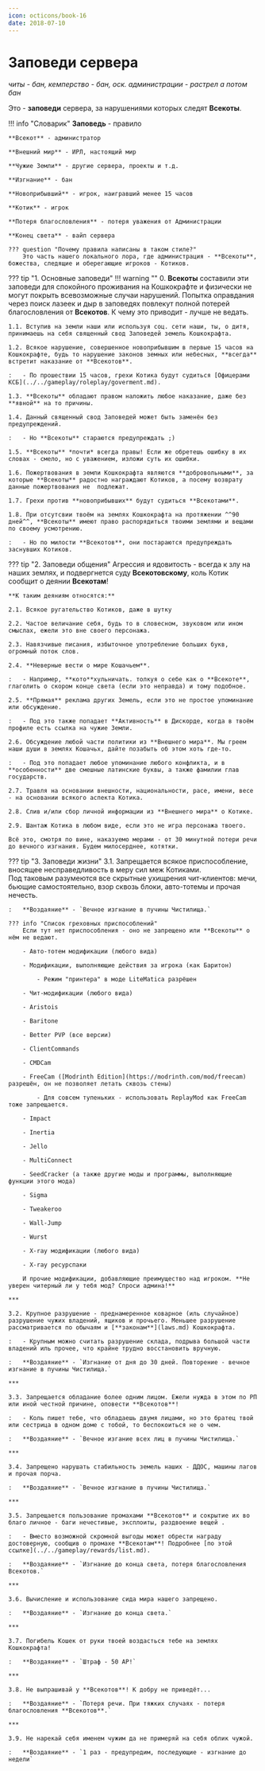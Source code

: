 ```yaml
---
icon: octicons/book-16
date: 2018-07-10
---
```


# Заповеди сервера
*читы - бан, кемперство - бан, оск. администрации - растрел а потом бан*

Это - **заповеди** сервера, за нарушениями которых следят **Всекоты**.

!!! info "Словарик"
    **Заповедь** - правило

    **Всекот** - администратор

    **Внешний мир** - ИРЛ, настоящий мир

    **Чужие Земли** - другие сервера, проекты и т.д.

    **Изгнание** - бан

    **Новоприбывший** - игрок, наигравший менее 15 часов

    **Котик** - игрок

    **Потеря благословления** - потеря уважения от Администрации

    **Конец света** - вайп сервера

    ??? question "Почему правила написаны в таком стиле?"
        Это часть нашего локального лора, где администрация - **Всекоты**, божества, следящие и оберегающие игроков - Котиков.

??? tip "1. Основные заповеди"
    !!! warning ""
        0\. **Всекоты** составили эти заповеди для спокойного проживания на Кошкокрафте и физически не могут покрыть всевозможные случаи нарушений. Попытка оправдания через поиск лазеек и дыр в заповедях повлекут полной потерей благословления от **Всекотов**. К чему это приводит - лучше не ведать.

    1.1. Вступив на земли наши или используя соц. сети наши, ты, о дитя, принимаешь на себя священный свод Заповедей земель Кошкокрафта.

    1.2. Всякое нарушение, совершенное новоприбывшим в первые 15 часов на Кошкокрафте, будь то нарушение законов земных или небесных, **всегда** встретит наказание от **Всекотов**.  

    :   - По прошествии 15 часов, грехи Котика будут судиться [Офицерами КСБ](../../gameplay/roleplay/goverment.md).
    
    1.3. **Всекоты** обладают правом наложить любое наказание, даже без **явной** на то причины.

    1.4. Данный священный свод Заповедей может быть заменён без предупреждений.

    :   - Но **Всекоты** стараются предупреждать ;)

    1.5. **Всекоты** *почти* всегда правы! Если же обретешь ошибку в их словах - смело, но с уважением, изложи суть их ошибки.

    1.6. Пожертвования в земли Кошкокрафта являются **добровольными**, за которые **Всекоты** радостно награждают Котиков, а посему возврату данные пожертвования не  подлежат.

    1.7. Грехи против **новоприбывших** будут судиться **Всекотами**.

    1.8. При отсутсвии твоём на землях Кошкокрафта на протяжении ^^90 дней^^, **Всекоты** имеют право распорядиться твоими землями и вещами по своему усмотрению.

    :   - Но по милости **Всекотов**, они постараются предупреждать заснувших Котиков.

??? tip "2. Заповеди общения"
    Агрессия и ядовитость - всегда к злу на наших землях, и подвергнется суду **Всекотовскому**, коль Котик сообщит о деянии **Всекотам**!

    **К таким деяниям относятся:**

    2.1. Всякое ругательство Котиков, даже в шутку

    2.2. Частое величание себя, будь то в словесном, звуковом или ином смыслах, ежели это вне своего персонажа.

    2.3. Навязчивые писания, избыточное употребление больших букв, огромный поток слов.

    2.4. **Неверные вести о мире Кошачьем**.

    :   - Например, **кото**хульничать. толкуя о себе как о **Всекоте**, глаголить о скором конце света (если это неправда) и тому подобное.

    2.5. **Прямая** реклама других Земель, если это не простое упоминание или обсуждение.

    :   - Под это также попадает **Активность** в Дискорде, когда в твоём профиле есть ссылка на чужие Земли.

    2.6. Обсуждение любой части политики из **Внешнего мира**. Мы греем наши души в землях Кошачьх, дайте позабыть об этом хоть где-то.

    :   - Под это попадает любое упоминание любого конфликта, и в **особенности** две смешные латинские буквы, а также фамилии глав государств.

    2.7. Травля на основании внешности, национальности, расе, имени, весе - на основании всякого аспекта Котика.

    2.8. Слив и/или сбор личной информации из **Внешнего мира** о Котике.

    2.9. Шантаж Котика в любом виде, если это не игра персонажа твоего.

    Всё это, смотря по вине, наказуемо мерами - от 30 минутной потери речи до вечного изгнания. Будем милосерднее, котятки.

??? tip "3. Заповеди жизни"
    3.1. Запрещается всякое приспособление, вносящее несправедливость в меру сил меж Котиками.  
    Под таковым разумеются все скрытные ухищрения чит-клиентов: мечи, бьющие самостоятельно, взор сквозь блоки, авто-тотемы и прочая нечесть.

    :   **Воздаяние** - `Вечное изгнание в пучины Чистилища.`

    ??? info "Список греховных приспособлений"
        Если тут нет приспособления - оно не запрещено или **Всекоты** о нём не ведают.

        - Авто-тотем модификации (любого вида)

        - Модификации, выполняющие действия за игрока (как Баритон)

            - Режим "принтера" в моде LiteMatica разрёшен

        - Чит-модификации (любого вида)

        - Aristois

        - Baritone

        - Better PVP (все версии)
        
        - ClientCommands
        
        - CMDCam
        
        - FreeCam ([Modrinth Edition](https://modrinth.com/mod/freecam) разрешён, он не позволяет летать сквозь стены)
        
            - Для совсем тупеньких - использовать ReplayMod как FreeCam тоже запрещается.
        
        - Impact
        
        - Inertia
        
        - Jello
        
        - MultiConnect
        
        - SeedCracker (а также другие моды и программы, выполняющие функции этого мода)
        
        - Sigma
        
        - Tweakeroo
        
        - Wall-Jump
        
        - Wurst
        
        - X-ray модификации (любого вида)
        
        - X-ray ресурспаки
        
        И прочие модификации, добавляющие преимущество над игроком. **Не уверен читерный ли у тебя мод? Спроси админа!**

    ***

    3.2. Крупное разрушение - преднамеренное коварное (иль случайное) разрушение чужих владений, ящиков и прочьего. Меньшее разрушение рассматривается по обычаям и [**законам**](laws.md) Кошкокрафта.

    :   - Крупным можно считать разрушение склада, подрыва большой части владений иль прочее, что крайне трудно восстановить вручную.

    :   **Воздаяние** - `Изгнание от дня до 30 дней. Повторение - вечное изгнание в пучины Чистилища.`

    ***

    3.3. Запрещается обладание более одним лицом. Ежели нужда в этом по РП или иной честной причине, оповести **Всекотов**!

    :   - Коль пишет тебе, что обладаешь двумя лицами, но это братец твой или сестрица в одном доме с тобой, то беспокоиться не о чем.

    :   **Воздаяние** - `Вечное изгание всех лиц в пучины Чистилища.`

    ***

    3.4. Запрещено нарушать стабильность земель наших - ДДОС, машины лагов и прочая порча.

    :   **Воздаяние** - `Вечное изгнание в пучины Чистилища.`

    ***

    3.5. Запрещается пользование промахами **Всекотов** и сокрытие их во благо личное - баги нечестивые, эксплоиты, раздвоение вещей .

    :   - Вместо возможной скромной выгоды может обрести награду достоверную, сообщив о промахе **Всекотам**! Подробнее [по этой ссылке](../../gameplay/rewards/list.md).

    :   **Воздаяние** - `Изгнание до конца света, потеря благословления Всекотов.`

    ***

    3.6. Вычисление и использование сида мира нашего запрещено.

    :   **Воздаяние** - `Изгнание до конца света.`

    ***

    3.7. Погибель Кошек от руки твоей воздасться тебе на землях Кошкокрафта!

    :   **Воздаяние** - `Штраф - 50 АР!`

    ***

    3.8. Не выпрашивай у **Всекотов**! К добру не приведёт...

    :   **Воздаяние** - `Потеря речи. При тяжких случаях - потеря благословления **Всекотов**.`

    ***

    3.9. Не нарекай себя именем чужим да не примеряй на себя облик чужой.

    :   **Воздаяние** - `1 раз - предупредим, последующие - изгнание до недели`